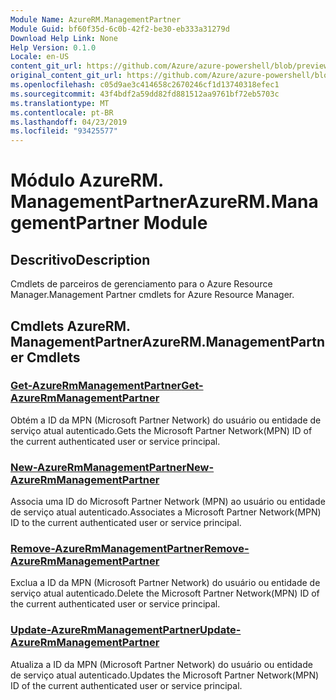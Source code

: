 ```yaml
---
Module Name: AzureRM.ManagementPartner
Module Guid: bf60f35d-6c0b-42f2-be30-eb333a31279d
Download Help Link: None
Help Version: 0.1.0
Locale: en-US
content_git_url: https://github.com/Azure/azure-powershell/blob/preview/src/ResourceManager/ManagementPartner/Commands.Partner/help/AzureRM.ManagementPartner.md
original_content_git_url: https://github.com/Azure/azure-powershell/blob/preview/src/ResourceManager/ManagementPartner/Commands.Partner/help/AzureRM.ManagementPartner.md
ms.openlocfilehash: c05d9ae3c414658c2670246cf1d13740318efec1
ms.sourcegitcommit: 43f4bdf2a59dd82fd881512aa9761bf72eb5703c
ms.translationtype: MT
ms.contentlocale: pt-BR
ms.lasthandoff: 04/23/2019
ms.locfileid: "93425577"
---
```

# <span data-ttu-id="55d29-101">Módulo AzureRM. ManagementPartner</span><span class="sxs-lookup"><span data-stu-id="55d29-101">AzureRM.ManagementPartner Module</span></span>
## <span data-ttu-id="55d29-102">Descritivo</span><span class="sxs-lookup"><span data-stu-id="55d29-102">Description</span></span>
<span data-ttu-id="55d29-103">Cmdlets de parceiros de gerenciamento para o Azure Resource Manager.</span><span class="sxs-lookup"><span data-stu-id="55d29-103">Management Partner cmdlets for Azure Resource Manager.</span></span>

## <span data-ttu-id="55d29-104">Cmdlets AzureRM. ManagementPartner</span><span class="sxs-lookup"><span data-stu-id="55d29-104">AzureRM.ManagementPartner Cmdlets</span></span>
### [<span data-ttu-id="55d29-105">Get-AzureRmManagementPartner</span><span class="sxs-lookup"><span data-stu-id="55d29-105">Get-AzureRmManagementPartner</span></span>](Get-AzureRmManagementPartner.md)
<span data-ttu-id="55d29-106">Obtém a ID da MPN (Microsoft Partner Network) do usuário ou entidade de serviço atual autenticado.</span><span class="sxs-lookup"><span data-stu-id="55d29-106">Gets the Microsoft Partner Network(MPN) ID of the current authenticated user or service principal.</span></span> 

### [<span data-ttu-id="55d29-107">New-AzureRmManagementPartner</span><span class="sxs-lookup"><span data-stu-id="55d29-107">New-AzureRmManagementPartner</span></span>](New-AzureRmManagementPartner.md)
<span data-ttu-id="55d29-108">Associa uma ID do Microsoft Partner Network (MPN) ao usuário ou entidade de serviço atual autenticado.</span><span class="sxs-lookup"><span data-stu-id="55d29-108">Associates a Microsoft Partner Network(MPN) ID to the current authenticated user or service principal.</span></span>

### [<span data-ttu-id="55d29-109">Remove-AzureRmManagementPartner</span><span class="sxs-lookup"><span data-stu-id="55d29-109">Remove-AzureRmManagementPartner</span></span>](Remove-AzureRmManagementPartner.md)
<span data-ttu-id="55d29-110">Exclua a ID da MPN (Microsoft Partner Network) do usuário ou entidade de serviço atual autenticado.</span><span class="sxs-lookup"><span data-stu-id="55d29-110">Delete the Microsoft Partner Network(MPN) ID of the current authenticated user or service principal.</span></span>

### [<span data-ttu-id="55d29-111">Update-AzureRmManagementPartner</span><span class="sxs-lookup"><span data-stu-id="55d29-111">Update-AzureRmManagementPartner</span></span>](Update-AzureRmManagementPartner.md)
<span data-ttu-id="55d29-112">Atualiza a ID da MPN (Microsoft Partner Network) do usuário ou entidade de serviço atual autenticado.</span><span class="sxs-lookup"><span data-stu-id="55d29-112">Updates the Microsoft Partner Network(MPN) ID of the current authenticated user or service principal.</span></span>

